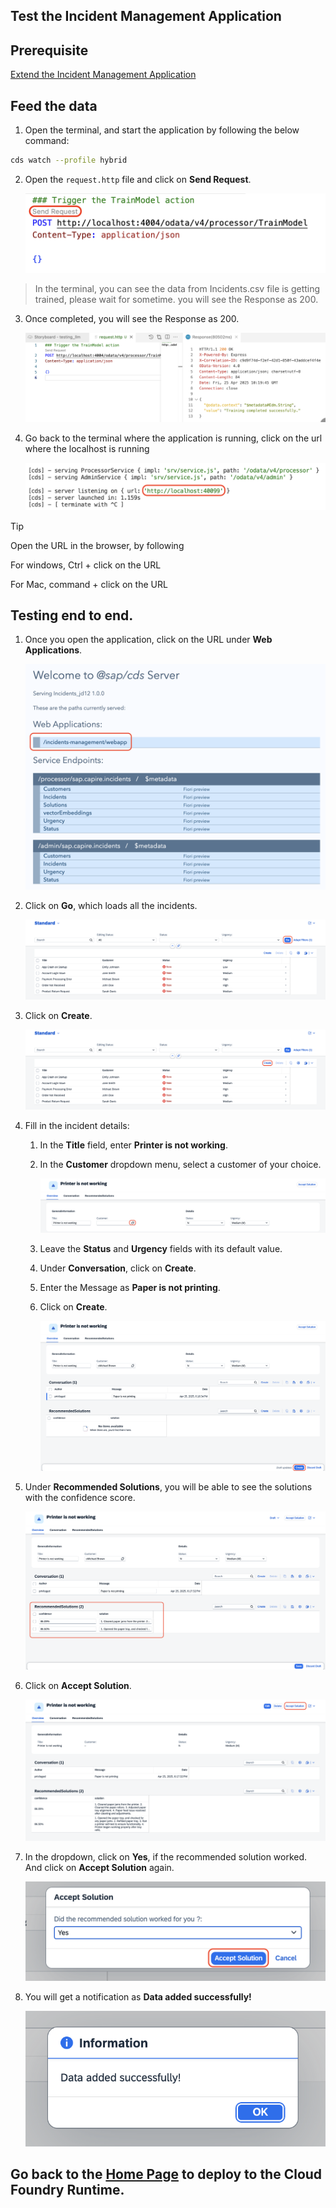 ## Test the Incident Management Application

## Prerequisite

[Extend the Incident Management Application](./extend-service.md)

## Feed the data 

1. Open the terminal, and start the application by following the below command:

```sh
cds watch --profile hybrid
```

2. Open the `request.http` file and click on **Send Request**.

    ![request](../images/extend-service/send-req.png)

> In the terminal, you can see the data from Incidents.csv file is getting trained, please wait for sometime. you will see the Response as 200. 

3. Once completed, you will see the Response as 200.

    ![response](../images/extend-service/success-http.png)

4. Go back to the terminal where the application is running, click on the url where the localhost is running

    ![terminal](../images/extend-service/localhost.png)

> [!Tip]
> Open the URL in the browser, by following
>
> For windows, Ctrl + click on the URL
>
> For Mac, command + click on the URL

## Testing end to end.

1. Once you open the application, click on the URL under **Web Applications**.

    ![webapp](../images/teste2e/open-webapp.png)

2. Click on **Go**, which loads all the incidents.

    ![testing](../images/teste2e/go.png)

3. Click on **Create**.

    ![testing](../images/teste2e/create.png)

4. Fill in the incident details:

    1. In the **Title** field, enter **Printer is not working**.
    
    2. In the **Customer** dropdown menu, select a customer of your choice.

        ![testing](../images/teste2e/valuehelp.png)

    3. Leave the **Status** and **Urgency** fields with its default value.

    4. Under **Conversation**, click on **Create**.

    5. Enter the Message as **Paper is not printing**.

    6. Click on **Create**.

        ![testing](../images/teste2e/createinobject.png)

5. Under **Recommended Solutions**, you will be able to see the solutions with the confidence score.

    ![testing](../images/teste2e/recommend.png)

6. Click on **Accept Solution**.

    ![testing](../images/teste2e/accept1.png)

7. In the dropdown, click on **Yes**, if the recommended solution worked. And click on **Accept Solution** again.

    ![testing](../images/teste2e/accept2.png)

8. You will get a notification as **Data added successfully!**

    ![testing](../images/teste2e/data-saved.png)

## Go back to the [Home Page](../../build-code-with-ai-capability/README.md#optional-exercise-3-deploy-in-sap-btp-cloud-foundry-runtime) to deploy to the Cloud Foundry Runtime.